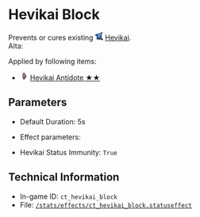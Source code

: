 # Hevikai Block

Prevents or cures existing <img src="https://raw.githubusercontent.com/Ceterai/Enternia/main/stats/effects/ct_hevikai.png" alt="Hevikai icon" loading="lazy" width="auto" height="16px"/> [Hevikai](https://ceterai.github.io/MyEnternia/Wiki/Hevikai).  
Alta: 

Applied by following items:

- <img src="https://raw.githubusercontent.com/Ceterai/Enternia/main/items/generic/other/ct_hevikai_antidote.png" alt="Hevikai Antidote ★★ icon" loading="lazy" width="auto" height="16px"/> [Hevikai Antidote ★★](https://ceterai.github.io/MyEnternia/Wiki/HevikaiAntidote)

## Parameters

- Default Duration: 5s
- Effect parameters: 

- Hevikai Status Immunity: `True`

## Technical Information

- In-game ID: `ct_hevikai_block`
- File: [`/stats/effects/ct_hevikai_block.statuseffect`](https://github.com/Ceterai/Enternia/blob/main/stats/effects/ct_hevikai_block.statuseffect)
